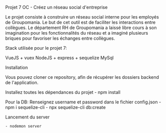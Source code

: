 Projet 7 OC - Créez un réseau social d'entreprise

Le projet consiste à construire un réseau social interne pour les employés de Groupomania. Le
but de cet outil est de faciliter les interactions entre collègues. Le département RH de
Groupomania a laissé libre cours à son imagination pour les fonctionnalités du réseau et a
imaginé plusieurs briques pour favoriser les échanges entre collègues.

Stack utilisée pour le projet 7:

VueJS + vuex
NodeJS + express + sequelize
MySql

Installation

Vous pouvez cloner ce repository, afin de récupérer les dossiers backend de l'application.

 Installez toutes les dépendances du projet
    - npm install

Pour la DB: 
    Renseignez username et password dans le fichier config.json
    - npm i sequelize-cli
    - npx sequelize-cli db:create

Lancement du server

    - nodemon server

